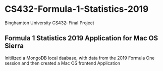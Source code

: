 # CS432-Formula-1-Statistics-2019
 Binghamton University CS432: Final Project
 
 ## Formula 1 Statistics 2019 Application for Mac OS Sierra
 Initilized a MongoDB local daabase, with data from the 2019 Formula One session and then created a Mac OS frontend Application

